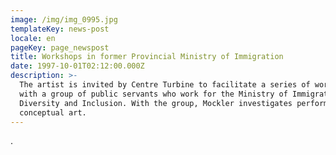 ```yaml
---
image: /img/img_0995.jpg
templateKey: news-post
locale: en
pageKey: page_newspost
title: Workshops in former Provincial Ministry of Immigration
date: 1997-10-01T02:12:00.000Z
description: >-
  The artist is invited by Centre Turbine to facilitate a series of workshops
  with a group of public servants who work for the Ministry of Immigration,
  Diversity and Inclusion. With the group, Mockler investigates performance and
  conceptual art.
---
```

.
